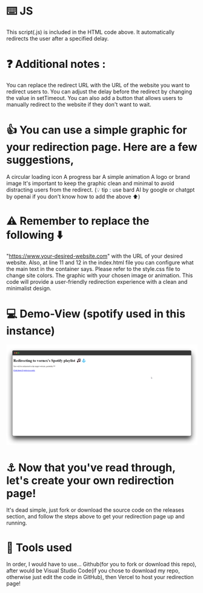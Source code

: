 # ⌨️ JS

This script(.js) is included in the HTML code above. It automatically redirects the user after a specified delay.

# ❓ Additional notes :

You can replace the redirect URL with the URL of the website you want to redirect users to.
You can adjust the delay before the redirect by changing the value in setTimeout.
You can also add a button that allows users to manually redirect to the website if they don't want to wait.

# 👍 You can use a simple graphic for your redirection page. Here are a few suggestions,

A circular loading icon
A progress bar
A simple animation
A logo or brand image
It's important to keep the graphic clean and minimal to avoid distracting users from the redirect. (💡 tip : use bard AI by google or chatgpt by openai if you don't know how to add the above ⬆️)

# ⚠️ Remember to replace the following ⬇️

"https://www.your-desired-website.com" with the URL of your desired website. Also, at line 11 and 12 in the index.html file you can configure what the main text in the container says.
Please refer to the style.css file to change site colors.
The graphic with your chosen image or animation.
This code will provide a user-friendly redirection experience with a clean and minimalist design.


# 💻 Demo-View (spotify used in this instance)

![image](https://github.com/vornex-gh/easydirect/blob/main/demoview.png)

# ⚓ Now that you've read through, let's create your own redirection page!

It's dead simple, just fork or download the source code on the releases section, and follow the steps above to get your redirection page up and running. 

# 🔨 Tools used

In order, I would have to use... Github(for you to fork or download this repo), after would be Visual Studio Code(if you chose to download my repo, otherwise just edit the code in GitHub), then Vercel to host your redirection page!
